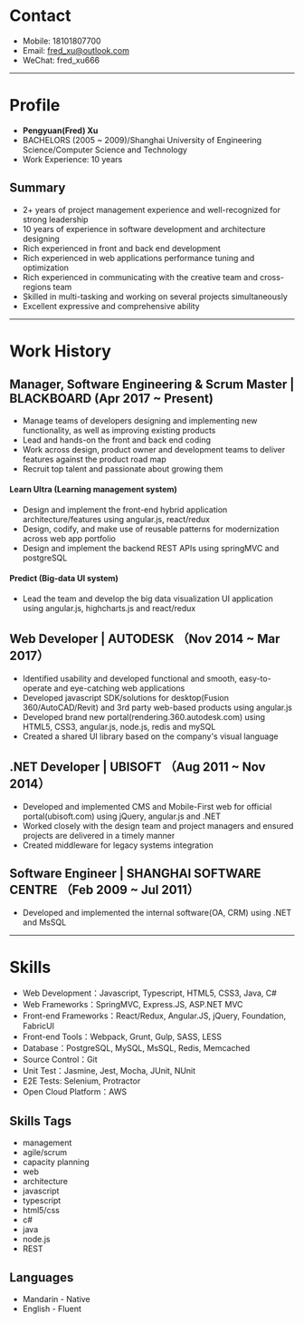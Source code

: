 # Contact

- Mobile: 18101807700
- Email: fred_xu@outlook.com
- WeChat: fred_xu666

---

# Profile

- **Pengyuan(Fred) Xu**
- BACHELORS (2005 ~ 2009)/Shanghai University of Engineering Science/Computer Science and Technology
- Work Experience: 10 years

## Summary
- 2+ years of project management experience and well-recognized for strong leadership
- 10 years of experience in software development and architecture designing
- Rich experienced in front and back end development
- Rich experienced in web applications performance tuning and optimization
- Rich experienced in communicating with the creative team and cross-regions team
- Skilled in multi-tasking and working on several projects simultaneously
- Excellent expressive and comprehensive ability

---

# Work History

## Manager, Software Engineering & Scrum Master | BLACKBOARD (Apr 2017 ~ Present)

- Manage teams of developers designing and implementing new functionality, as well as improving existing products
- Lead and hands-on the front and back end coding
- Work across design, product owner and development teams to deliver features against the product road map
- Recruit top talent and passionate about growing them

#### Learn Ultra (Learning management system)

- Design and implement the front-end hybrid application architecture/features using angular.js, react/redux
- Design, codify, and make use of reusable patterns for modernization across web app portfolio
- Design and implement the backend REST APIs using springMVC and postgreSQL


#### Predict (Big-data UI system)

- Lead the team and develop the big data visualization UI application using angular.js, highcharts.js and react/redux


## Web Developer | AUTODESK （Nov 2014 ~ Mar 2017）

- Identified usability and developed functional and smooth, easy-to-operate and eye-catching web applications
- Developed javascript SDK/solutions for desktop(Fusion 360/AutoCAD/Revit) and 3rd party web-based products using angular.js
- Developed brand new portal(rendering.360.autodesk.com) using HTML5, CSS3, angular.js, node.js, redis and mySQL
- Created a shared UI library based on the company's visual language


## .NET Developer | UBISOFT （Aug 2011 ~ Nov 2014）

- Developed and implemented CMS and Mobile-First web for official portal(ubisoft.com) using jQuery, angular.js and .NET
- Worked closely with the design team and project managers and ensured projects are delivered in a timely manner
- Created middleware for legacy systems integration

## Software Engineer | SHANGHAI SOFTWARE CENTRE （Feb 2009 ~ Jul 2011）

- Developed and implemented the internal software(OA, CRM) using .NET and MsSQL

---


# Skills

- Web Development：Javascript, Typescript, HTML5, CSS3, Java, C#
- Web Frameworks：SpringMVC, Express.JS, ASP.NET MVC
- Front-end Frameworks：React/Redux, Angular.JS, jQuery, Foundation, FabricUI
- Front-end Tools：Webpack, Grunt, Gulp, SASS, LESS
- Database：PostgreSQL, MySQL, MsSQL, Redis, Memcached
- Source Control：Git
- Unit Test：Jasmine, Jest, Mocha, JUnit, NUnit
- E2E Tests: Selenium, Protractor
- Open Cloud Platform：AWS

## Skills Tags

- management
- agile/scrum
- capacity planning
- web
- architecture
- javascript
- typescript
- html5/css
- c#
- java
- node.js
- REST

## Languages

- Mandarin - Native
- English - Fluent

